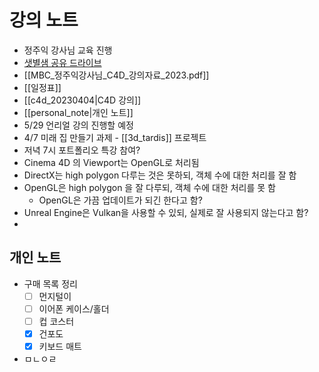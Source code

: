 # 강의 노트
- 정주익 강사님 교육 진행
- [샛별샘 공유 드라이브](https://drive.google.com/drive/folders/1G5A7AEy54BdMcG7E_hLtCaRpFrbIUR4u)
- [[MBC_정주익강사님_C4D_강의자료_2023.pdf]]
- [[일정표]]
- [[c4d_20230404|C4D 강의]]
- [[personal_note|개인 노트]]
- 5/29 언리얼 강의 진행할 예정
- 4/7 미래 집 만들기 과제 - [[3d_tardis]] 프로젝트
- 저녁 7시 포트폴리오 특강 참여?
- Cinema 4D 의 Viewport는 OpenGL로 처리됨
- DirectX는 high polygon 다루는 것은 못하되, 객체 수에 대한 처리를 잘 함
- OpenGL은 high polygon 을 잘 다루되, 객체 수에 대한 처리를 못 함
	- OpenGL은 가끔 업데이트가 되긴 한다고 함?
- Unreal Engine은 Vulkan을 사용할 수 있되, 실제로 잘 사용되지 않는다고 함?
- 

## 개인 노트
- 구매 목록 정리
	- [ ] 먼지털이
	- [ ] 이어폰 케이스/홀더
	- [ ] 컵 코스터
	- [x] 건포도
	- [x] 키보드 매트
- ㅁㄴㅇㄹ
